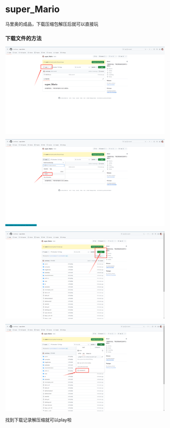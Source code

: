 # super_Mario

马里奥的成品，下载压缩包解压后就可以直接玩

### 下载文件的方法

![1](README/1.png)

![2](README/2.png)

![3](README/3.png)

![4](README/4.png)

找到下载记录解压缩就可以play啦


